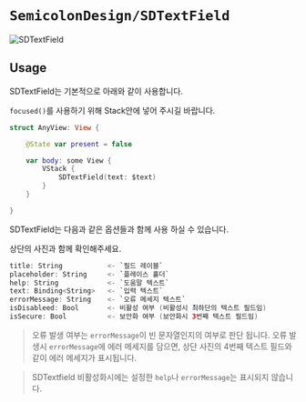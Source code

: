 # ``SemicolonDesign/SDTextField``

![SDTextField](SDTextField)

## Usage

SDTextField는 기본적으로 아래와 같이 사용합니다.

`focused()`를 사용하기 위해 Stack안에 넣어 주시길 바랍니다.

```swift
struct AnyView: View {

    @State var present = false

    var body: some View {
        VStack {
            SDTextField(text: $text)
        }
    }

}

```



SDTextField는 다음과 같은 옵션들과 함께 사용 하실 수 있습니다.

상단의 사진과 함께 확인해주세요.

```swift
title: String           <- `필드 레이블`
placeholder: String     <- `플레이스 홀더`
help: String            <- `도움말 텍스트`
text: Binding<String>   <- `입력 텍스트`
errorMessage: String    <- `오류 메세지 텍스트`
isDisableed: Bool       <- 비활성 여부 (비활성시 최하단의 텍스트 필드임)
isSecure: Bool          <- 보안화 여부 (보안화시 3번째 텍스트 필드임)
```
> 오류 발생 여부는 `errorMessage`이 빈 문자열인지의 여부로 판단 됩니다. 오류 발생시 `errorMessage`에 에러 메세지를 담으면, 상단 사진의 4번째 텍스트 필드와 같이 에러 메세지가 표시됩니다.

> SDTextfield 비활성화시에는 설정한 `help`나 `errorMessage`는 표시되지 않습니다.
